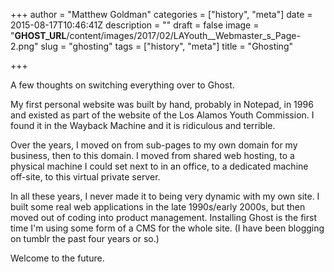 +++
author = "Matthew Goldman"
categories = ["history", "meta"]
date = 2015-08-17T10:46:41Z
description = ""
draft = false
image = "__GHOST_URL__/content/images/2017/02/LAYouth__Webmaster_s_Page-2.png"
slug = "ghosting"
tags = ["history", "meta"]
title = "Ghosting"

+++


A few thoughts on switching everything over to Ghost.

My first personal website was built by hand, probably in Notepad, in 1996 and existed as part of the website of the Los Alamos Youth Commission. I found it in the Wayback Machine and it is ridiculous and terrible.

Over the years, I moved on from sub-pages to my own domain for my business, then to this domain. I moved from shared web hosting, to a physical machine I could set next to in an office, to a dedicated machine off-site, to this virtual private server.

In all these years, I never made it to being very dynamic with my own site. I built some real web applications in the late 1990s/early 2000s, but then moved out of coding into product management. Installing Ghost is the first time I'm using some form of a CMS for the whole site. (I have been blogging on tumblr the past four years or so.)

Welcome to the future.

